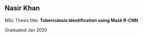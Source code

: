 ## Nasir Khan

MSc Thesis title:
**Tuberculosis Identification using Mask R-CNN**

Graduated Jan 2020